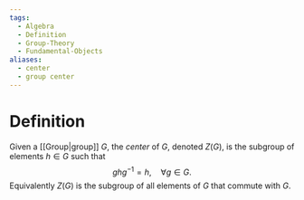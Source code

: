 ```yaml
---
tags:
  - Algebra
  - Definition
  - Group-Theory
  - Fundamental-Objects
aliases:
  - center
  - group center
---
```

# Definition

Given a [[Group|group]] $G$, the *center* of $G$, denoted $Z(G)$, is the subgroup of elements $h \in G$ such that
$$
g h g^{-1}= h, \quad  \forall g\in G.
$$
Equivalently $Z(G)$ is the subgroup of all elements of $G$ that commute with $G$.